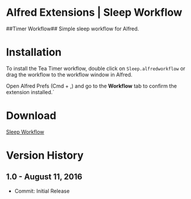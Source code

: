 Alfred Extensions | Sleep Workflow
===============
##Timer Workflow##
Simple sleep workflow for Alfred.

# Installation

To install the Tea Timer workflow, double click on ``Sleep.alfredworkflow`` or drag the workflow to the workflow window in Alfred.

Open Alfred Prefs (Cmd + ,) and go to the **Workflow** tab to confirm the extension installed.`

# Download
[Sleep Workflow](http://www.packal.org/workflow/tea-timer)

# Version History

## 1.0 - August 11, 2016

- Commit: Initial Release
